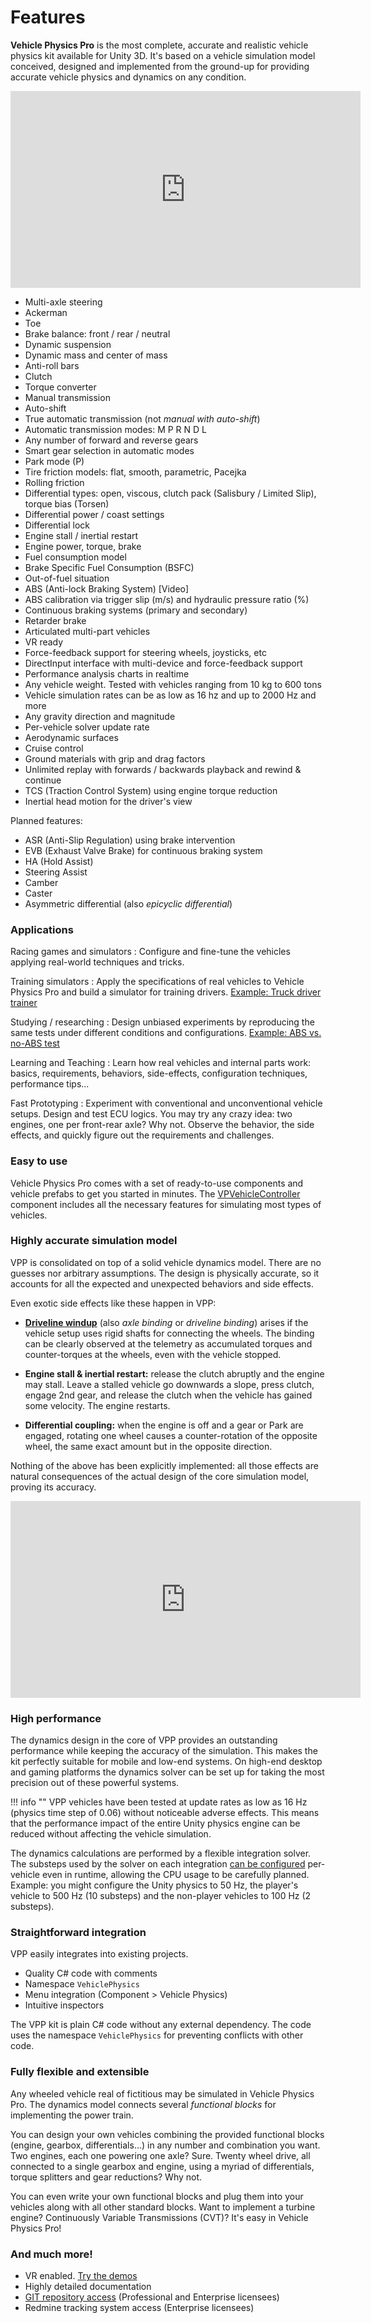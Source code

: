 # Features

**Vehicle Physics Pro** is the most complete, accurate and realistic vehicle physics kit available
for Unity 3D. It's based on a vehicle simulation model conceived, designed and implemented from
the ground-up for providing accurate vehicle physics and dynamics on any condition.

<iframe width="560" height="315" src="https://www.youtube.com/embed/SdeJcpWNHsw" frameborder="0" allowfullscreen></iframe>

- Multi-axle steering
- Ackerman
- Toe
- Brake balance: front / rear / neutral
- Dynamic suspension
- Dynamic mass and center of mass
- Anti-roll bars
- Clutch
- Torque converter
- Manual transmission
- Auto-shift
- True automatic transmission (not _manual with auto-shift_)
- Automatic transmission modes: M P R N D L
- Any number of forward and reverse gears
- Smart gear selection in automatic modes
- Park mode (P)
- Tire friction models: flat, smooth, parametric, Pacejka
- Rolling friction
- Differential types: open, viscous, clutch pack (Salisbury / Limited Slip), torque bias (Torsen)
- Differential power / coast settings
- Differential lock
- Engine stall / inertial restart
- Engine power, torque, brake
- Fuel consumption model
- Brake Specific Fuel Consumption (BSFC)
- Out-of-fuel situation
- ABS (Anti-lock Braking System) [Video]
- ABS calibration via trigger slip (m/s) and hydraulic pressure ratio (%)
- Continuous braking systems (primary and secondary)
- Retarder brake
- Articulated multi-part vehicles
- VR ready
- Force-feedback support for steering wheels, joysticks, etc
- DirectInput interface with multi-device and force-feedback support
- Performance analysis charts in realtime
- Any vehicle weight. Tested with vehicles ranging from 10 kg to 600 tons
- Vehicle simulation rates can be as low as 16 hz and up to 2000 Hz and more
- Any gravity direction and magnitude
- Per-vehicle solver update rate
- Aerodynamic surfaces
- Cruise control
- Ground materials with grip and drag factors
- Unlimited replay with forwards / backwards playback and rewind & continue
- TCS (Traction Control System) using engine torque reduction
- Inertial head motion for the driver's view

Planned features:

- ASR (Anti-Slip Regulation) using brake intervention
- EVB (Exhaust Valve Brake) for continuous braking system
- HA (Hold Assist)
- Steering Assist
- Camber
- Caster
- Asymmetric differential (also _epicyclic differential_)

### Applications

Racing games and simulators
:	Configure and fine-tune the vehicles applying real-world techniques and tricks.

Training simulators
:	Apply the specifications of real vehicles to Vehicle Physics Pro and build a simulator for
	training drivers. [Example: Truck driver trainer](https://twitter.com/VehiclePhysics/status/705806025266434048)

Studying / researching
:	Design unbiased experiments by reproducing the same tests under different conditions and
	configurations. [Example: ABS vs. no-ABS test](https://www.youtube.com/watch?v=t0NFt3d-jbg)

Learning and Teaching
:	Learn how real vehicles and internal parts work: basics, requirements, behaviors, side-effects,
	configuration techniques, performance tips...

Fast Prototyping
:	Experiment with conventional and unconventional vehicle setups. Design and test ECU logics. You
	may try any crazy idea: two engines, one per front-rear axle? Why not. Observe the behavior, the
	side effects, and quickly figure out the requirements and challenges.

### Easy to use

Vehicle Physics Pro comes with a set of ready-to-use components and vehicle prefabs to get you
started in minutes. The [VPVehicleController](/components/vehicle-controller) component includes all
the necessary features for simulating most types of vehicles.

### Highly accurate simulation model

VPP is consolidated on top of a solid vehicle dynamics model. There are no guesses nor arbitrary
assumptions. The design is physically accurate, so it accounts for all the expected and unexpected
behaviors and side effects.

Even exotic side effects like these happen in VPP:

- **[Driveline windup](https://en.wikipedia.org/wiki/Driveline_windup)** (also _axle binding_ or
	_driveline binding_) arises if the vehicle setup uses rigid shafts for connecting the wheels.
	The binding can be clearly observed at the telemetry as accumulated torques and counter-torques
	at the wheels, even with the vehicle stopped.

- **Engine stall & inertial restart:** release the clutch abruptly and the engine may stall. Leave
	a stalled vehicle go downwards a slope, press clutch, engage 2nd gear, and release the clutch
	when the vehicle has gained some velocity. The engine restarts.

- **Differential coupling:** when the engine is off and a gear or Park are engaged, rotating one
	wheel causes a counter-rotation of the opposite wheel, the same exact amount but in the opposite
	direction.

Nothing of the above has been explicitly implemented: all those effects are natural consequences of
the actual design of the core simulation model, proving its accuracy.

<iframe width="560" height="315" src="https://www.youtube.com/embed/FuqO4gKDzKE" frameborder="0" allowfullscreen></iframe>

### High performance

The dynamics design in the core of VPP provides an outstanding performance while keeping the
accuracy of the simulation. This makes the kit perfectly suitable for mobile and low-end systems.
On high-end desktop and gaming platforms the dynamics solver can be set up for taking the most
precision out of these powerful systems.

!!! info ""
	VPP vehicles have been tested at update rates as low as 16 Hz (physics time step of 0.06)
	without noticeable adverse effects. This means that the performance impact of the entire Unity
	physics engine can be reduced without affecting the vehicle simulation.

The dynamics calculations are performed by a flexible integration solver. The substeps used by the
solver on each integration [can be configured](/advanced/misc-topics-explained/#solver-numeric-integration)
per-vehicle even in runtime, allowing the CPU usage to be carefully planned.
Example: you might configure the Unity physics to 50 Hz, the player's vehicle to 500 Hz (10
substeps) and the non-player vehicles to 100 Hz (2 substeps).

### Straightforward integration

VPP easily integrates into existing projects.

- Quality C# code with comments
- Namespace `VehiclePhysics`
- Menu integration (Component > Vehicle Physics)
- Intuitive inspectors

The VPP kit is plain C# code without any external dependency. The code uses the namespace
`VehiclePhysics` for preventing conflicts with other code.

### Fully flexible and extensible

Any wheeled vehicle real of fictitious may be simulated in Vehicle Physics Pro. The dynamics model
connects several _functional blocks_ for implementing the power train.

You can design your own vehicles combining the provided functional blocks (engine, gearbox,
differentials...) in any number and combination you want. Two engines, each one powering one axle?
Sure. Twenty wheel drive, all connected to a single gearbox and engine, using a myriad of
differentials, torque splitters and gear reductions? Why not.

You can even write your own functional blocks and plug them into your vehicles along with all other
standard blocks. Want to implement a turbine engine? Continuously Variable Transmissions (CVT)? It's
easy in Vehicle Physics Pro!

### And much more!

- VR enabled. [Try the demos](demos)
- Highly detailed documentation
- [GIT repository access](/advanced/git-repository-setup) (Professional and Enterprise licensees)
- Redmine tracking system access (Enterprise licensees)



